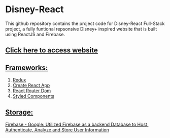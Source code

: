 # Disney-React

This github repository contains the project code for Disney-React Full-Stack project, a fully funtional repsonsive Disney+ inspired website that is built using ReactJS and Firebase.

## <a href="https://disney-react-952fa.web.app/" target="_blank"><u>Click here to access website<u></a>
  
## Frameworks:
	
1. Redux
2. Create React App
3. React Router Dom
4. Styled Components
  
## Storage:

Firebase - Google: Utilized Firebase as a backend Database to Host, Authenticate, Analyze and Store User Information

 
